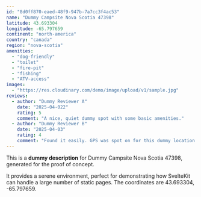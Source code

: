 ```yaml
---
id: "8d0ff870-eaed-48f9-947b-7a7cc3f4ac53"
name: "Dummy Campsite Nova Scotia 47398"
latitude: 43.693304
longitude: -65.797659
continent: "north-america"
country: "canada"
region: "nova-scotia"
amenities:
  - "dog-friendly"
  - "toilet"
  - "fire-pit"
  - "fishing"
  - "ATV-access"
images:
  - "https://res.cloudinary.com/demo/image/upload/v1/sample.jpg"
reviews:
  - author: "Dummy Reviewer A"
    date: "2025-04-022"
    rating: 5
    comment: "A nice, quiet dummy spot with some basic amenities."
  - author: "Dummy Reviewer B"
    date: "2025-04-03"
    rating: 4
    comment: "Found it easily. GPS was spot on for this dummy location."
---
```


This is a **dummy description** for Dummy Campsite Nova Scotia 47398, generated for the proof of concept.

It provides a serene environment, perfect for demonstrating how SvelteKit can handle a large number of static pages. The coordinates are 43.693304, -65.797659.
